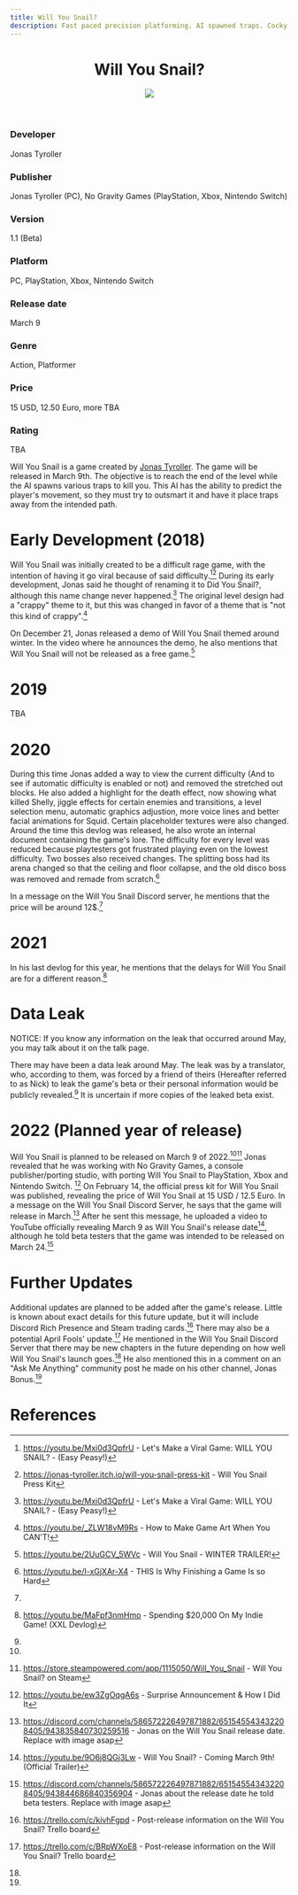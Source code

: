 ```yaml
---
title: Will You Snail?
description: Fast paced precision platforming. AI spawned traps. Cocky voice lines. Combat. Puzzles. Snails. Unicorns. A story about artificial intelligence and a dark secret to uncover.
---
```


<info-box>
  <header>
    <h1>Will You Snail?</h1>
    <img src="https://cdn.akamai.steamstatic.com/steam/apps/1115050/header.jpg" />
  </header>

  <div>
    <h3>Developer</h3>
    <span>Jonas Tyroller</span>
  </div>
  <div>
    <h3>Publisher</h3>
    <span>Jonas Tyroller (PC), No Gravity Games (PlayStation, Xbox, Nintendo Switch)</span>
  </div>
  <div>
    <h3>Version</h3>
    <span>1.1 (Beta)</span>
  </div>
  <div>
    <h3>Platform</h3>
    <span>PC, PlayStation, Xbox, Nintendo Switch</span>
  </div>
  <div>
    <h3>Release date</h3>
    <span>March 9</span>
  </div>
  <div>
    <h3>Genre</h3>
    <span>Action, Platformer</span>
  </div>
  <div>
    <h3>Price</h3>
    <span>15 USD, 12.50 Euro, more TBA</span>
  </div>
  <div>
    <h3>Rating</h3>
    <span>TBA</span>
  </div>
</info-box>

Will You Snail is a game created by [Jonas Tyroller](/wiki/Jonas_Tyroller). The game will be released in March 9th. The objective is to reach the end of the level while the AI spawns various traps to kill you. This AI has the ability to predict the player's movement, so they must try to outsmart it and have it place traps away from the intended path.

# Early Development (2018)

Will You Snail was initially created to be a difficult rage game, with the intention of having it go viral because of said difficulty.[^1][^2] During its early development, Jonas said he thought of renaming it to Did You Snail?, although this name change never happened.[^1] The original level design had a "crappy" theme to it, but this was changed in favor of a theme that is "not this kind of crappy".[^3]

On December 21, Jonas released a demo of Will You Snail themed around winter. In the video where he announces the demo, he also mentions that Will You Snail will not be released as a free game.[^4]

# 2019

TBA

# 2020

During this time Jonas added a way to view the current difficulty (And to see if automatic difficulty is enabled or not) and removed the stretched out blocks. He also added a highlight for the death effect, now showing what killed Shelly, jiggle effects for certain enemies and transitions, a level selection menu, automatic graphics adjustion, more voice lines and better facial animations for Squid. Certain placeholder textures were also changed. Around the time this devlog was released, he also wrote an internal document containing the game's lore. The difficulty for every level was reduced because playtesters got frustrated playing even on the lowest difficulty. Two bosses also received changes. The splitting boss had its arena changed so that the ceiling and floor collapse, and the old disco boss was removed and remade from scratch.[^5]

In a message on the Will You Snail Discord server, he mentions that the price will be around 12$.[^6]

# 2021

In his last devlog for this year, he mentions that the delays for Will You Snail are for a different reason.[^7]

# Data Leak

NOTICE: If you know any information on the leak that occurred around May, you may talk about it on the talk page.

There may have been a data leak around May. The leak was by a translator, who, according to them, was forced by a friend of theirs (Hereafter referred to as Nick) to leak the game's beta or their personal information would be publicly revealed.[^8] It is uncertain if more copies of the leaked beta exist.

# 2022 (Planned year of release)

Will You Snail is planned to be released on March 9 of 2022.[^9][^10] Jonas revealed that he was working with No Gravity Games, a console publisher/porting studio, with porting Will You Snail to PlayStation, Xbox and Nintendo Switch. [^11] On February 14, the official press kit for Will You Snail was published, revealing the price of Will You Snail at 15 USD / 12.5 Euro. In a message on the Will You Snail Discord Server, he says that the game will release in March.[^12] After he sent this message, he uploaded a video to YouTube officially revealing March 9 as Will You Snail's release date[^13], although he told beta testers that the game was intended to be released on March 24.[^14]

# Further Updates

Additional updates are planned to be added after the game's release. Little is known about exact details for this future update, but it will include Discord Rich Presence and Steam trading cards.[^15] There may also be a potential April Fools' update.[^16] He mentioned in the Will You Snail Discord Server that there may be new chapters in the future depending on how well Will You Snail's launch goes.[^17] He also mentioned this in a comment on an "Ask Me Anything" community post he made on his other channel, Jonas Bonus.[^18]

# References

[^1]: https://youtu.be/Mxi0d3QpfrU - Let's Make a Viral Game: WILL YOU SNAIL? - (Easy Peasy!)
[^2]: https://jonas-tyroller.itch.io/will-you-snail-press-kit - Will You Snail Press Kit
[^3]: https://youtu.be/_ZLW18vM9Rs - How to Make Game Art When You CAN'T!
[^4]: https://youtu.be/2UuGCV_5WVc - Will You Snail - WINTER TRAILER!
[^5]: https://youtu.be/I-xGjXAr-X4 - THIS Is Why Finishing a Game Is so Hard
[^6]:
[^7]: https://youtu.be/MaFpf3nmHmo - Spending $20,000 On My Indie Game! (XXL Devlog)
[^8]:
[^9]:
[^10]: https://store.steampowered.com/app/1115050/Will_You_Snail - Will You Snail? on Steam
[^11]: https://youtu.be/ew3ZgOqgA6s - Surprise Announcement & How I Did It
[^12]: https://discord.com/channels/586572226497871882/651545543432208405/943835840730259516 - Jonas on the Will You Snail release date. Replace with image asap
[^13]: https://youtu.be/9O6j8QGj3Lw - Will You Snail? - Coming March 9th! (Official Trailer)
[^14]: https://discord.com/channels/586572226497871882/651545543432208405/943844686840356904 - Jonas about the release date he told beta testers. Replace with image asap
[^15]: https://trello.com/c/kivhFgpd - Post-release information on the Will You Snail? Trello board
[^16]: https://trello.com/c/BRpWXoE8 - Post-release information on the Will You Snail? Trello board
[^17]:
[^18]: